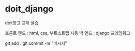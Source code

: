 # doit_django
doit장고 교재 실습



프론트 엔드 : html, css, 부트스트랩 사용
백 엔드 : django 프레임워크

git add .
git commit -m "메시지"
